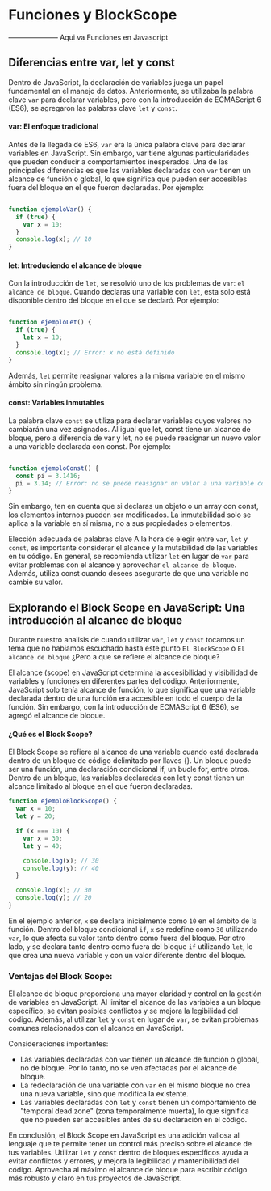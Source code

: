 # Funciones y BlockScope

——————— Aqui va Funciones en Javascript





## Diferencias entre var, let y const

Dentro de JavaScript, la declaración de variables juega un papel fundamental en el manejo de datos. Anteriormente, se utilizaba la palabra clave `var` para declarar variables, pero con la introducción de ECMAScript 6 (ES6), se agregaron las palabras clave `let` y `const`.

#### var: El enfoque tradicional

Antes de la llegada de ES6, `var` era la única palabra clave para declarar variables en JavaScript. Sin embargo, var tiene algunas particularidades que pueden conducir a comportamientos inesperados. Una de las principales diferencias es que las variables declaradas con `var` tienen un alcance de función o global, lo que significa que pueden ser accesibles fuera del bloque en el que fueron declaradas. Por ejemplo:


```javascript

function ejemploVar() {
  if (true) {
    var x = 10;
  }
  console.log(x); // 10
}
```

#### let: Introduciendo el alcance de bloque
Con la introducción de `let`, se resolvió uno de los problemas de `var`: `el alcance de bloque`. Cuando declaras una variable con `let`, esta solo está disponible dentro del bloque en el que se declaró. Por ejemplo:

```javascript

function ejemploLet() {
  if (true) {
    let x = 10;
  }
  console.log(x); // Error: x no está definido
}
```

Además, `let` permite reasignar valores a la misma variable en el mismo ámbito sin ningún problema.

#### const: Variables inmutables
La palabra clave `const` se utiliza para declarar variables cuyos valores no cambiarán una vez asignados. Al igual que let, const tiene un alcance de bloque, pero a diferencia de var y let, no se puede reasignar un nuevo valor a una variable declarada con const. Por ejemplo:

```javascript

function ejemploConst() {
  const pi = 3.1416;
  pi = 3.14; // Error: no se puede reasignar un valor a una variable constante
}
```

Sin embargo, ten en cuenta que si declaras un objeto o un array con const, los elementos internos pueden ser modificados. La inmutabilidad solo se aplica a la variable en sí misma, no a sus propiedades o elementos.

Elección adecuada de palabras clave
A la hora de elegir entre `var`, `let` y `const`, es importante considerar el alcance y la mutabilidad de las variables en tu código. En general, se recomienda utilizar `let` en lugar de `var` para evitar problemas con el alcance y aprovechar `el alcance de bloque`. Además, utiliza const cuando desees asegurarte de que una variable no cambie su valor.


## Explorando el Block Scope en JavaScript: Una introducción al alcance de bloque

Durante nuestro analisis de cuando utilizar `var`, `let` y `const` tocamos un tema que no habiamos escuchado hasta este punto `El BlockScope` o `El alcance de bloque` ¿Pero a que se refiere el alcance de bloque?

El alcance (scope) en JavaScript determina la accesibilidad y visibilidad de variables y funciones en diferentes partes del código. Anteriormente, JavaScript solo tenía alcance de función, lo que significa que una variable declarada dentro de una función era accesible en todo el cuerpo de la función. Sin embargo, con la introducción de ECMAScript 6 (ES6), se agregó el alcance de bloque.

#### ¿Qué es el Block Scope?
El Block Scope se refiere al alcance de una variable cuando está declarada dentro de un bloque de código delimitado por llaves {}. Un bloque puede ser una función, una declaración condicional if, un bucle for, entre otros. Dentro de un bloque, las variables declaradas con let y const tienen un alcance limitado al bloque en el que fueron declaradas.

```javascript
function ejemploBlockScope() {
  var x = 10;
  let y = 20;

  if (x === 10) {
    var x = 30;
    let y = 40;

    console.log(x); // 30
    console.log(y); // 40
  }

  console.log(x); // 30
  console.log(y); // 20
}
```

En el ejemplo anterior, `x` se declara inicialmente como `10` en el ámbito de la función. Dentro del bloque condicional `if`, `x` se redefine como `30` utilizando `var`, lo que afecta su valor tanto dentro como fuera del bloque. Por otro lado, `y` se declara tanto dentro como fuera del bloque `if` utilizando `let`, lo que crea una nueva variable `y` con un valor diferente dentro del bloque.

### Ventajas del Block Scope:

El alcance de bloque proporciona una mayor claridad y control en la gestión de variables en JavaScript. Al limitar el alcance de las variables a un bloque específico, se evitan posibles conflictos y se mejora la legibilidad del código. Además, al utilizar `let` y `const` en lugar de `var`, se evitan problemas comunes relacionados con el alcance en JavaScript.

Consideraciones importantes:

* Las variables declaradas con `var` tienen un alcance de función o global, no de bloque. Por lo tanto, no se ven afectadas por el alcance de bloque.
* La redeclaración de una variable con `var` en el mismo bloque no crea una nueva variable, sino que modifica la existente.
* Las variables declaradas con `let` y `const` tienen un comportamiento de "temporal dead zone" (zona temporalmente muerta), lo que significa que no pueden ser accesibles antes de su declaración en el código.

En conclusión, el Block Scope en JavaScript es una adición valiosa al lenguaje que te permite tener un control más preciso sobre el alcance de tus variables. Utilizar `let` y `const` dentro de bloques específicos ayuda a evitar conflictos y errores, y mejora la legibilidad y mantenibilidad del código. Aprovecha al máximo el alcance de bloque para escribir código más robusto y claro en tus proyectos de JavaScript.










